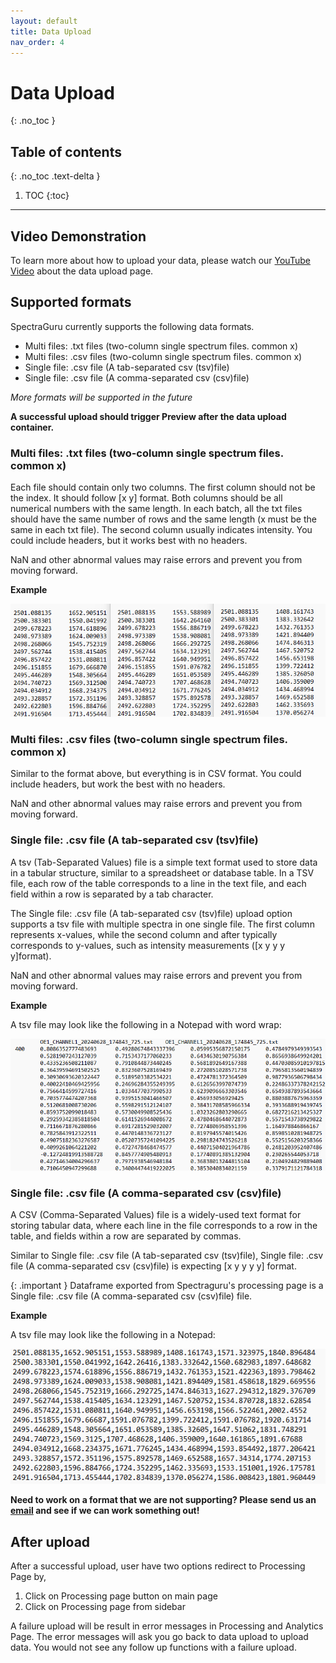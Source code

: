 ```yaml
---
layout: default
title: Data Upload
nav_order: 4
---
```


# Data Upload
{: .no_toc }

## Table of contents
{: .no_toc .text-delta }

1. TOC
{:toc}

---

## Video Demonstration

To learn more about how to upload your data, please watch our [YouTube Video](https://www.youtube.com/watch?v=ABpBwUnmEWw) about the data upload page.

## Supported formats

SpectraGuru currently supports the following data formats. 

- Multi files: .txt files (two-column single spectrum files. common x)
- Multi files: .csv files (two-column single spectrum files. common x)
- Single file: .csv file (A tab-separated csv (tsv)file)
- Single file: .csv file (A comma-separated csv (csv)file)

*More formats will be supported in the future*

**A successful upload should trigger Preview after the data upload container.**

### Multi files: .txt files (two-column single spectrum files. common x)

Each file should contain only two columns. The first column should not be the index. It should follow [x y] format. Both columns should be all numerical numbers with the same length. In each batch, all the txt files should have the same number of rows and the same length (x must be the same in each txt file). The second column usually indicates intensity. You could include headers, but it works best with no headers.

NaN and other abnormal values may raise errors and prevent you from moving forward.

**Example**

![image1](../assets/images/data-upload-example1.png)

### Multi files: .csv files (two-column single spectrum files. common x)

Similar to the format above, but everything is in CSV format. You could include headers, but work the best with no headers.

NaN and other abnormal values may raise errors and prevent you from moving forward.

### Single file: .csv file (A tab-separated csv (tsv)file)

A tsv (Tab-Separated Values) file is a simple text format used to store data in a tabular structure, similar to a spreadsheet or database table. In a TSV file, each row of the table corresponds to a line in the text file, and each field within a row is separated by a tab character.

The Single file: .csv file (A tab-separated csv (tsv)file) upload option supports a tsv file with multiple spectra in one single file. The first column represents x-values, while the second column and after typically corresponds to y-values, such as intensity measurements ([x y y y y]format).

NaN and other abnormal values may raise errors and prevent you from moving forward.

**Example**

A tsv file may look like the following in a Notepad with word wrap:

![image2](../assets/images/data-upload-example2.png)

### Single file: .csv file (A comma-separated csv (csv)file)

A CSV (Comma-Separated Values) file is a widely-used text format for storing tabular data, where each line in the file corresponds to a row in the table, and fields within a row are separated by commas.

Similar to Single file: .csv file (A tab-separated csv (tsv)file), Single file: .csv file (A comma-separated csv (csv)file) is expecting [x y y y y] format.

{: .important }
Dataframe exported from Spectraguru's processing page is a Single file: .csv file (A comma-separated csv (csv)file) file.

**Example**

A tsv file may look like the following in a Notepad:

![image3](../assets/images/data-upload-example3.png)


**Need to work on a format that we are not supporting? Please send us an [email](zhao-nano-lab@uga.edu) and see if we can work something out!**

## After upload

After a successful upload, user have two options redirect to Processing Page by,

1. Click on Processing page button on main page
2. Click on Processing page from sidebar

A failure upload will be result in error messages in Processing and Analytics Page. The error messages will ask you go back to data upload to upload data. You would not see any follow up functions with a failure upload.  